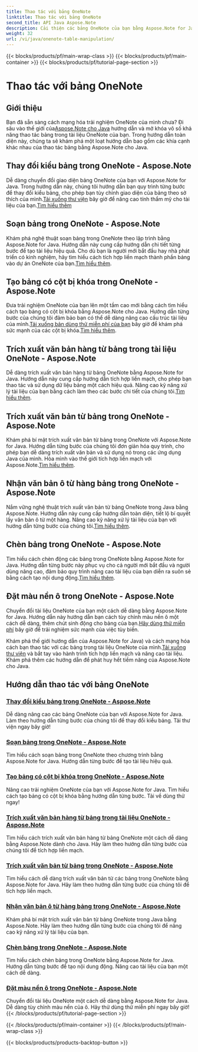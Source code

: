 ```yaml
---
title: Thao tác với bảng OneNote
linktitle: Thao tác với bảng OneNote
second_title: API Java Aspose.Note
description: Cải thiện các bảng OneNote của bạn bằng Aspose.Note for Java. Thay đổi kiểu, soạn bảng, trích xuất văn bản một cách liền mạch. Tải xuống thư viện để tạo tài liệu suôn sẻ.
weight: 32
url: /vi/java/onenote-table-manipulation/
---
```


{{< blocks/products/pf/main-wrap-class >}}
{{< blocks/products/pf/main-container >}}
{{< blocks/products/pf/tutorial-page-section >}}

# Thao tác với bảng OneNote



## Giới thiệu

 Bạn đã sẵn sàng cách mạng hóa trải nghiệm OneNote của mình chưa? Đi sâu vào thế giới của[Aspose.Note cho Java](https://www.aspose.com/products/note/java) hướng dẫn và mở khóa vô số khả năng thao tác bảng trong tài liệu OneNote của bạn. Trong hướng dẫn toàn diện này, chúng ta sẽ khám phá một loạt hướng dẫn bao gồm các khía cạnh khác nhau của thao tác bảng bằng Aspose.Note cho Java.

## Thay đổi kiểu bảng trong OneNote - Aspose.Note
 Dễ dàng chuyển đổi giao diện bảng OneNote của bạn với Aspose.Note for Java. Trong hướng dẫn này, chúng tôi hướng dẫn bạn quy trình từng bước để thay đổi kiểu bảng, cho phép bạn tùy chỉnh giao diện của bảng theo sở thích của mình.[Tải xuống thư viện](https://releases.aspose.com/downloads/note/java) bây giờ để nâng cao tính thẩm mỹ cho tài liệu của bạn.[Tìm hiểu thêm](./change-table-style/)

## Soạn bảng trong OneNote - Aspose.Note
Khám phá nghệ thuật soạn bảng trong OneNote theo lập trình bằng Aspose.Note for Java. Hướng dẫn này cung cấp hướng dẫn chi tiết từng bước để tạo tài liệu hiệu quả. Cho dù bạn là người mới bắt đầu hay nhà phát triển có kinh nghiệm, hãy tìm hiểu cách tích hợp liền mạch thành phần bảng vào dự án OneNote của bạn.[Tìm hiểu thêm](./compose-table/).

## Tạo bảng có cột bị khóa trong OneNote - Aspose.Note
 Đưa trải nghiệm OneNote của bạn lên một tầm cao mới bằng cách tìm hiểu cách tạo bảng có cột bị khóa bằng Aspose.Note cho Java. Hướng dẫn từng bước của chúng tôi đảm bảo bạn có thể dễ dàng nâng cao cấu trúc tài liệu của mình.[Tải xuống bản dùng thử miễn phí của bạn](https://www.aspose.com/downloads/note/java) bây giờ để khám phá sức mạnh của các cột bị khóa.[Tìm hiểu thêm](./create-table-with-locked-columns/).

## Trích xuất văn bản hàng từ bảng trong tài liệu OneNote - Aspose.Note
Dễ dàng trích xuất văn bản hàng từ bảng OneNote bằng Aspose.Note for Java. Hướng dẫn này cung cấp hướng dẫn tích hợp liền mạch, cho phép bạn thao tác và sử dụng dữ liệu bảng một cách hiệu quả. Nâng cao kỹ năng xử lý tài liệu của bạn bằng cách làm theo các bước chi tiết của chúng tôi.[Tìm hiểu thêm](./extract-row-text-from-table/).

## Trích xuất văn bản từ bảng trong OneNote - Aspose.Note
 Khám phá bí mật trích xuất văn bản từ bảng trong OneNote với Aspose.Note for Java. Hướng dẫn từng bước của chúng tôi đơn giản hóa quy trình, cho phép bạn dễ dàng trích xuất văn bản và sử dụng nó trong các ứng dụng Java của mình. Hòa mình vào thế giới tích hợp liền mạch với Aspose.Note.[Tìm hiểu thêm](./extract-text-from-table/).

## Nhận văn bản ô từ hàng bảng trong OneNote - Aspose.Note
 Nắm vững nghệ thuật trích xuất văn bản từ bảng OneNote trong Java bằng Aspose.Note. Hướng dẫn này cung cấp hướng dẫn toàn diện, tiết lộ bí quyết lấy văn bản ô từ một hàng. Nâng cao kỹ năng xử lý tài liệu của bạn với hướng dẫn từng bước của chúng tôi.[Tìm hiểu thêm](./get-cell-text-from-row/).

## Chèn bảng trong OneNote - Aspose.Note
Tìm hiểu cách chèn động các bảng trong OneNote bằng Aspose.Note for Java. Hướng dẫn từng bước này phục vụ cho cả người mới bắt đầu và người dùng nâng cao, đảm bảo quy trình nâng cao tài liệu của bạn diễn ra suôn sẻ bằng cách tạo nội dung động.[Tìm hiểu thêm](./insert-table/).

## Đặt màu nền ô trong OneNote - Aspose.Note
 Chuyển đổi tài liệu OneNote của bạn một cách dễ dàng bằng Aspose.Note for Java. Hướng dẫn này hướng dẫn bạn cách tùy chỉnh màu nền ô một cách dễ dàng, thêm chút sinh động cho bảng của bạn.[Hãy dùng thử miễn phí](https://www.aspose.com/downloads/note/java) bây giờ để trải nghiệm sức mạnh của việc tùy biến.

 Khám phá thế giới hướng dẫn của Aspose.Note for Java) và cách mạng hóa cách bạn thao tác với các bảng trong tài liệu OneNote của mình.[Tải xuống thư viện](https://releases.aspose.com/downloads/note/java) và bắt tay vào hành trình tích hợp liền mạch và nâng cao tài liệu. Khám phá thêm các hướng dẫn để phát huy hết tiềm năng của Aspose.Note cho Java.
## Hướng dẫn thao tác với bảng OneNote
### [Thay đổi kiểu bảng trong OneNote - Aspose.Note](./change-table-style/)
Dễ dàng nâng cao các bảng OneNote của bạn với Aspose.Note for Java. Làm theo hướng dẫn từng bước của chúng tôi để thay đổi kiểu bảng. Tải thư viện ngay bây giờ!
### [Soạn bảng trong OneNote - Aspose.Note](./compose-table/)
Tìm hiểu cách soạn bảng trong OneNote theo chương trình bằng Aspose.Note for Java. Hướng dẫn từng bước để tạo tài liệu hiệu quả.
### [Tạo bảng có cột bị khóa trong OneNote - Aspose.Note](./create-table-with-locked-columns/)
Nâng cao trải nghiệm OneNote của bạn với Aspose.Note for Java. Tìm hiểu cách tạo bảng có cột bị khóa bằng hướng dẫn từng bước. Tải về dùng thử ngay!
### [Trích xuất văn bản hàng từ bảng trong tài liệu OneNote - Aspose.Note](./extract-row-text-from-table/)
Tìm hiểu cách trích xuất văn bản hàng từ bảng OneNote một cách dễ dàng bằng Aspose.Note dành cho Java. Hãy làm theo hướng dẫn từng bước của chúng tôi để tích hợp liền mạch.
### [Trích xuất văn bản từ bảng trong OneNote - Aspose.Note](./extract-text-from-table/)
Tìm hiểu cách dễ dàng trích xuất văn bản từ các bảng trong OneNote bằng Aspose.Note for Java. Hãy làm theo hướng dẫn từng bước của chúng tôi để tích hợp liền mạch.
### [Nhận văn bản ô từ hàng bảng trong OneNote - Aspose.Note](./get-cell-text-from-row/)
Khám phá bí mật trích xuất văn bản từ bảng OneNote trong Java bằng Aspose.Note. Hãy làm theo hướng dẫn từng bước của chúng tôi để nâng cao kỹ năng xử lý tài liệu của bạn.
### [Chèn bảng trong OneNote - Aspose.Note](./insert-table/)
Tìm hiểu cách chèn bảng trong OneNote bằng Aspose.Note for Java. Hướng dẫn từng bước để tạo nội dung động. Nâng cao tài liệu của bạn một cách dễ dàng.
### [Đặt màu nền ô trong OneNote - Aspose.Note](./setting-cell-background-color/)
Chuyển đổi tài liệu OneNote một cách dễ dàng bằng Aspose.Note for Java. Dễ dàng tùy chỉnh màu nền của ô. Hãy thử dùng thử miễn phí ngay bây giờ!
{{< /blocks/products/pf/tutorial-page-section >}}

{{< /blocks/products/pf/main-container >}}
{{< /blocks/products/pf/main-wrap-class >}}

{{< blocks/products/products-backtop-button >}}
